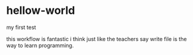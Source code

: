 # hellow-world
my first test

this workflow is fantastic i think
just like the teachers say write file is the way to learn programming.
